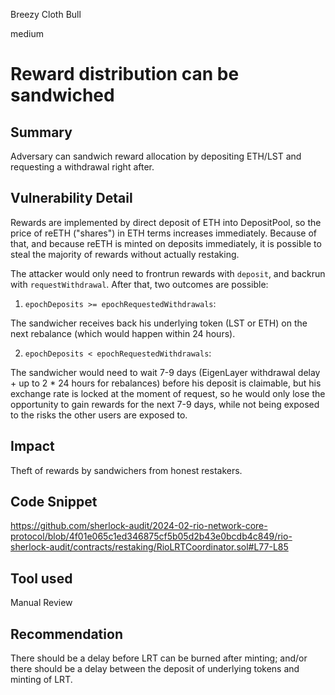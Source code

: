 Breezy Cloth Bull

medium

# Reward distribution can be sandwiched

## Summary
Adversary can sandwich reward allocation by depositing ETH/LST and requesting a withdrawal right after.

## Vulnerability Detail

Rewards are implemented by direct deposit of ETH into DepositPool, so the price of reETH ("shares") in ETH terms increases immediately. Because of that, and because reETH is minted on deposits immediately, it is possible to steal the majority of rewards without actually restaking. 

The attacker would only need to frontrun rewards with `deposit`, and backrun with `requestWithdrawal`. After that, two outcomes are possible:

1. `epochDeposits >= epochRequestedWithdrawals`:

The sandwicher receives back his underlying token (LST or ETH) on the next rebalance (which would happen within 24 hours).

2. `epochDeposits < epochRequestedWithdrawals`:

The sandwicher would need to wait 7-9 days (EigenLayer withdrawal delay + up to 2 * 24 hours for rebalances) before his deposit is claimable, but his exchange rate is locked at the moment of request, so he would only lose the opportunity to gain rewards for the next 7-9 days, while not being exposed to the risks the other users are exposed to.

## Impact
Theft of rewards by sandwichers from honest restakers.
## Code Snippet
https://github.com/sherlock-audit/2024-02-rio-network-core-protocol/blob/4f01e065c1ed346875cf5b05d2b43e0bcdb4c849/rio-sherlock-audit/contracts/restaking/RioLRTCoordinator.sol#L77-L85
## Tool used

Manual Review

## Recommendation
There should be a delay before LRT can be burned after minting; and/or there should be a delay between the deposit of underlying tokens and minting of LRT.